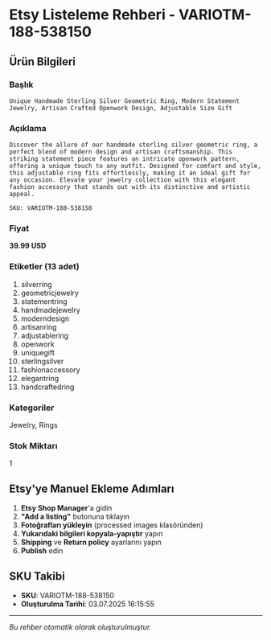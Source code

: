 # Etsy Listeleme Rehberi - VARIOTM-188-538150

## Ürün Bilgileri

### Başlık
```
Unique Handmade Sterling Silver Geometric Ring, Modern Statement Jewelry, Artisan Crafted Openwork Design, Adjustable Size Gift
```

### Açıklama
```
Discover the allure of our handmade sterling silver geometric ring, a perfect blend of modern design and artisan craftsmanship. This striking statement piece features an intricate openwork pattern, offering a unique touch to any outfit. Designed for comfort and style, this adjustable ring fits effortlessly, making it an ideal gift for any occasion. Elevate your jewelry collection with this elegant fashion accessory that stands out with its distinctive and artistic appeal.

SKU: VARIOTM-188-538150
```

### Fiyat
**39.99 USD**

### Etiketler (13 adet)
1. silverring
2. geometricjewelry
3. statementring
4. handmadejewelry
5. moderndesign
6. artisanring
7. adjustablering
8. openwork
9. uniquegift
10. sterlingsilver
11. fashionaccessory
12. elegantring
13. handcraftedring

### Kategoriler
Jewelry, Rings

### Stok Miktarı
1

## Etsy'ye Manuel Ekleme Adımları

1. **Etsy Shop Manager**'a gidin
2. **"Add a listing"** butonuna tıklayın
3. **Fotoğrafları yükleyin** (processed images klasöründen)
4. **Yukarıdaki bilgileri kopyala-yapıştır** yapın
5. **Shipping** ve **Return policy** ayarlarını yapın
6. **Publish** edin

## SKU Takibi
- **SKU**: VARIOTM-188-538150
- **Oluşturulma Tarihi**: 03.07.2025 16:15:55

---
*Bu rehber otomatik olarak oluşturulmuştur.*
